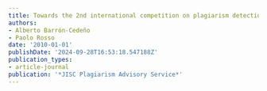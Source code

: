 ```yaml
---
title: Towards the 2nd international competition on plagiarism detection and beyond
authors:
- Alberto Barrón-Cedeño
- Paolo Rosso
date: '2010-01-01'
publishDate: '2024-09-28T16:53:18.547188Z'
publication_types:
- article-journal
publication: '*JISC Plagiarism Advisory Service*'
---
```

